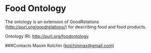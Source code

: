 Food Ontology
=============

The ontology is an extension of GoodRelations (http://purl.org/goodrelations/) for describing food and food products.

Ontology IRI: http://purl.org/foodontology

###Contacts
Maxim Kolchin (kolchinmax@gmail.com)
